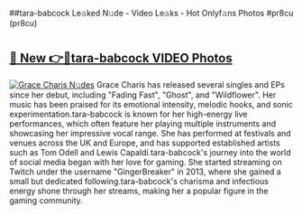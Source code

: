 ##tara-babcock Le𝚊ked N𝚞de - Video Le𝚊ks - Hot Onlyf𝚊ns Photos #pr8cu (pr8cu)

# <h2><a href="https://mediaupload.pro?title=tara-babcock&ref=9FEB">🔗 New 👉🔴tara-babcock VIDEO Photos</a></h2>

[![Grace Charis N𝚞des](https://i.imgur.com/rIISA9y.gif)](https://mediaupload.pro?title=tara-babcock&ref=9FEB)
Grace Charis has released several singles and EPs since her debut, including "Fading Fast", "Ghost", and "Wildflower". Her music has been praised for its emotional intensity, melodic hooks, and sonic experimentation.tara-babcock is known for her high-energy live performances, which often feature her playing multiple instruments and showcasing her impressive vocal range. She has performed at festivals and venues across the UK and Europe, and has supported established artists such as Tom Odell and Lewis Capaldi.tara-babcock's journey into the world of social media began with her love for gaming. She started streaming on Twitch under the username "GingerBreaker" in 2013, where she gained a small but dedicated following.tara-babcock's charisma and infectious energy shone through her streams, making her a popular figure in the gaming community.